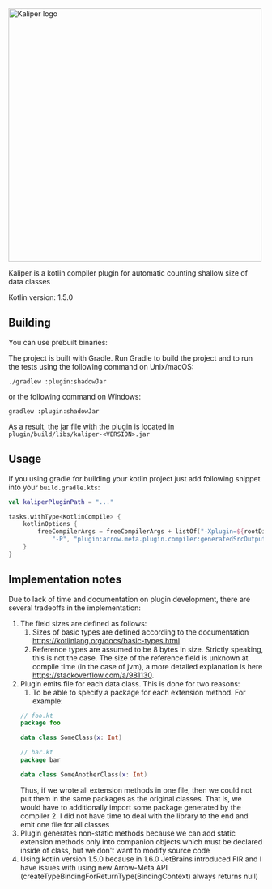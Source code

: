 <img alt="Kaliper logo" src="https://user-images.githubusercontent.com/9287604/152883473-251213d8-0b8f-46dc-b8e5-8a15f79b285b.png" width="500">

Kaliper is a kotlin compiler plugin for automatic counting shallow size of data classes

Kotlin version: 1.5.0

## Building

You can use prebuilt binaries: 

The project is built with Gradle. Run Gradle to build the project and to 
run the tests using the following command on Unix/macOS:

```shell
./gradlew :plugin:shadowJar
```

or the following command on Windows:

```shell
gradlew :plugin:shadowJar
```

As a result, the jar file with the plugin is located in `plugin/build/libs/kaliper-<VERSION>.jar`

## Usage

If you using gradle for building your kotlin project just add 
following snippet into your `build.gradle.kts`:

```kotlin
val kaliperPluginPath = "..."

tasks.withType<KotlinCompile> {
    kotlinOptions {
        freeCompilerArgs = freeCompilerArgs + listOf("-Xplugin=${rootDir}/${kaliperPluginPath}",
            "-P", "plugin:arrow.meta.plugin.compiler:generatedSrcOutputDir=${buildDir}")
    }
}
```

## Implementation notes

Due to lack of time and documentation on plugin development, there 
are several tradeoffs in the implementation:

1. The field sizes are defined as follows:
   1. Sizes of basic types are defined according to the 
      documentation https://kotlinlang.org/docs/basic-types.html
   2. Reference types are assumed to be 8 bytes in size. Strictly 
      speaking, this is not the case. The size of the reference field 
      is unknown at compile time (in the case of jvm), a more detailed 
      explanation is here https://stackoverflow.com/a/981130.
2. Plugin emits file for each data class. This is done for two reasons:
   1. To be able to specify a package for each extension method. For example:
    ```kotlin
    // foo.kt
    package foo
    
    data class SomeClass(x: Int)
    
    // bar.kt
    package bar
    
    data class SomeAnotherClass(x: Int)
    ```
    Thus, if we wrote all extension methods in one file, then we could not put
    them in the same packages as the original classes. That is, we would have to 
    additionally import some package generated by the compiler
   2. I did not have time to deal with the library to the end and emit one file for all classes 
3. Plugin generates non-static methods because we can add static extension methods 
   only into companion objects which must be declared inside of class, but we don't want 
   to modify source code
4. Using kotlin version 1.5.0 because in 1.6.0 JetBrains introduced FIR and I have issues with using 
   new Arrow-Meta API (createTypeBindingForReturnType(BindingContext) always returns null) 